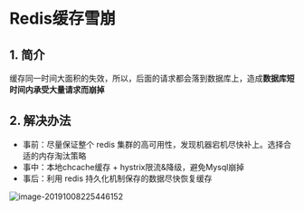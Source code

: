 # Redis缓存雪崩

## 1. 简介

缓存同一时间大面积的失效，所以，后面的请求都会落到数据库上，造成**数据库短时间内承受大量请求而崩掉**

## 2. 解决办法

- 事前：尽量保证整个 redis 集群的高可用性，发现机器宕机尽快补上。选择合适的内存淘汰策略
- 事中：本地chcache缓存 + hystrix限流&降级，避免Mysql崩掉
- 事后：利用 redis 持久化机制保存的数据尽快恢复缓存

![image-20191008225446152](https://abelsun-1256449468.cos.ap-beijing.myqcloud.com/image/image-20191008225446152.png)
